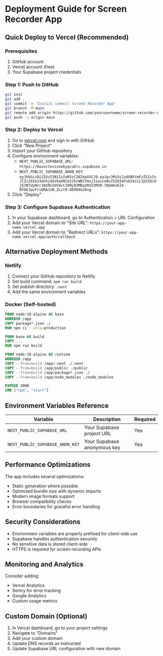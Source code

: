 # Deployment Guide for Screen Recorder App

## Quick Deploy to Vercel (Recommended)

### Prerequisites
1. GitHub account
2. Vercel account (free)
3. Your Supabase project credentials

### Step 1: Push to GitHub
```bash
git init
git add .
git commit -m "Initial commit: Screen Recorder App"
git branch -M main
git remote add origin https://github.com/yourusername/screen-recorder-app.git
git push -u origin main
```

### Step 2: Deploy to Vercel
1. Go to [vercel.com](https://vercel.com) and sign in with GitHub
2. Click "New Project"
3. Import your GitHub repository
4. Configure environment variables:
   - `NEXT_PUBLIC_SUPABASE_URL`: `https://bwvxctexiseobyqcublc.supabase.co`
   - `NEXT_PUBLIC_SUPABASE_ANON_KEY`: `eyJhbGciOiJIUzI1NiIsInR5cCI6IkpXVCJ9.eyJpc3MiOiJzdXBhYmFzZSIsInJlZiI6ImJ3dnhjdGV4aXNlb2J5cWN1YmxjIiwicm9sZSI6ImFub24iLCJpYXQiOjE3NTUyNzc1NzMsImV4cCI6MjA3MDg1MzU3M30.7QGmKxE24-BfbEJpxFrxORAJuN_ZLzt9-d6904Gx0ug`
5. Click "Deploy"

### Step 3: Configure Supabase Authentication
1. In your Supabase dashboard, go to Authentication > URL Configuration
2. Add your Vercel domain to "Site URL": `https://your-app-name.vercel.app`
3. Add your Vercel domain to "Redirect URLs": `https://your-app-name.vercel.app/auth/callback`

## Alternative Deployment Methods

### Netlify
1. Connect your GitHub repository to Netlify
2. Set build command: `npm run build`
3. Set publish directory: `.next`
4. Add the same environment variables

### Docker (Self-hosted)
```dockerfile
FROM node:18-alpine AS base
WORKDIR /app
COPY package*.json ./
RUN npm ci --only=production

FROM base AS build
COPY . .
RUN npm run build

FROM node:18-alpine AS runtime
WORKDIR /app
COPY --from=build /app/.next ./.next
COPY --from=build /app/public ./public
COPY --from=build /app/package*.json ./
COPY --from=build /app/node_modules ./node_modules

EXPOSE 3000
CMD ["npm", "start"]
```

## Environment Variables Reference

| Variable | Description | Required |
|----------|-------------|----------|
| `NEXT_PUBLIC_SUPABASE_URL` | Your Supabase project URL | Yes |
| `NEXT_PUBLIC_SUPABASE_ANON_KEY` | Your Supabase anonymous key | Yes |

## Performance Optimizations

The app includes several optimizations:
- Static generation where possible
- Optimized bundle size with dynamic imports
- Modern image formats support
- Browser compatibility checks
- Error boundaries for graceful error handling

## Security Considerations

- Environment variables are properly prefixed for client-side use
- Supabase handles authentication securely
- No sensitive data is stored client-side
- HTTPS is required for screen recording APIs

## Monitoring and Analytics

Consider adding:
- Vercel Analytics
- Sentry for error tracking
- Google Analytics
- Custom usage metrics

## Custom Domain (Optional)

1. In Vercel dashboard, go to your project settings
2. Navigate to "Domains"
3. Add your custom domain
4. Update DNS records as instructed
5. Update Supabase URL configuration with new domain
